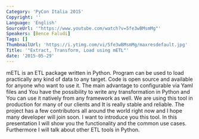 ```yaml
---
Category: 'PyCon Italia 2015'
Copyright: ''
Language: 'English'
SourceUrl: '"https://www.youtube.com/watch?v=5fe3wBMsmMg"'
Speakers: [Bence Faludi]
Tags: []
ThumbnailUrl: 'https://i.ytimg.com/vi/5fe3wBMsmMg/maxresdefault.jpg'
Title: '"Extract, Transform, Load using mETL"'
date: '2015-05-29'
---
```

mETL is an ETL package written in Python. Program can be used to load practically any kind of data to any target. Code is open source and available for anyone who want to use it. The main advantage to configurable via Yaml files and You have the possibility to write any transformation in Python and You can use it natively from any framework as well. 
We are using this tool in production for many of our clients and It is really stable and reliable. The project has a few contributors all around the world right now and I hope many developer will join soon. I want to introduce you this tool.
In this presentation I will show you the functionality and the common use cases. Furthermore I will talk about other ETL tools in Python.

